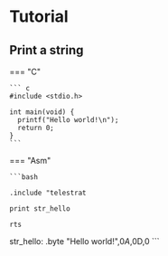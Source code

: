 # Tutorial

## Print a string

=== "C"

    ``` c
    #include <stdio.h>

    int main(void) {
      printf("Hello world!\n");
      return 0;
    }
    ```

=== "Asm"

    ```bash

    .include "telestrat

    print str_hello

    rts
str_hello:
    .byte "Hello world!",$0A,$0D,0
    ```

